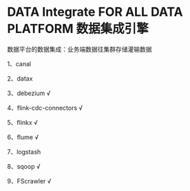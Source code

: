 # DATA Integrate FOR ALL DATA PLATFORM 数据集成引擎

数据平台的数据集成：业务端数据往集群存储灌输数据

1、canal

2、datax

3、debezium √

4、flink-cdc-connectors √

5、flinkx √

6、flume √

7、logstash

8、sqoop √

9、FScrawler √